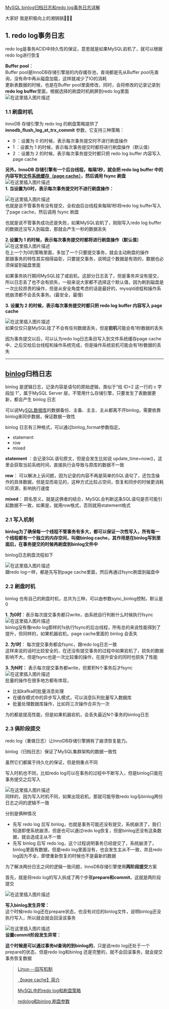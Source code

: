 [MySQL binlog归档日志和redo log事务日志详解](https://blog.csdn.net/qq_56263094/article/details/125956984)

大家好 我是积极向上的湘锅锅💪💪💪

## 1\. redo log事务日志

redo log是事务ACID中持久性的保证，意思就是如果MySQL宕机了，就可以根据redo log进行恢复

**Buffer pool**：  
Buffer pool是InnoDB存储引擎层的内存缓存池，查询都是先从Buffer pool先查询，没有命中再从磁盘加载，这样就减少了IO的消耗  
更新表数据的时候，也是在Buffer pool里面修改，同时，会将修改的记录记录到**redo log buffer**里面，根据选择的刷盘时机刷屏到redo log里面  
![在这里插入图片描述](https://img-blog.csdnimg.cn/7bb689cef34d4bc096599a4e5476e351.png#pic_center)

### 1.1 刷盘时机

InnoDB 存储引擎为 redo log 的刷盘策略提供了 **innodb_flush_log_at_trx_commit** 参数，它支持三种策略：

-   0 ：设置为 0 的时候，表示每次事务提交时不进行刷盘操作
-   1 ：设置为 1 的时候，表示每次事务提交时都将进行刷盘操作（默认值）
-   2 ：设置为 2 的时候，表示每次事务提交时都只把 redo log buffer 内容写入 page cache

**另外，InnoDB 存储引擎有一个后台线程，每隔1秒，就会把 redo log buffer 中的内容写到[文件系统缓存（page cache）](https://blog.csdn.net/CoolBoySilverBullet/article/details/121747994)，然后调用 fsync 刷盘**  
![在这里插入图片描述](https://img-blog.csdnimg.cn/5a49531e11774584a499351326f9f427.png#pic_center)  
**1\. 当设置为0时，表示每次事务提交时不进行刷盘操作：**

![在这里插入图片描述](https://img-blog.csdnimg.cn/4d936062fe4f495ab9f2c5336ee65682.png#pic_center)  
也就是说不管事务有没有提交，全权由后台线程来每隔1秒将redo log buffer写入了page cache，然后调用 fsync 刷盘

也就是说不管事务成功还是失败，如果MySQL宕机了，刚刚写入redo log buffer的数据还没写入到磁盘，那就会产生一秒的数据丢失

**2.设置为 1 的时候，表示每次事务提交时都将进行刷盘操作（默认值）**  
![在这里插入图片描述](https://img-blog.csdnimg.cn/a99e0ab7f7dd4304b8a214c4ed99b618.png#pic_center)  
在上一个为0的策略里面，多加了一个只要提交事务，就会主动刷盘的操作  
那跟事务的特性其实相得益彰，只要提交事务，说明这个数据是有效的，数据也必须保留到磁盘里面

如果事务执行期间MySQL挂了或宕机，这部分日志丢了，但是事务并没有提交，所以日志丢了也不会有损失，一般来说大家都不选择这个默认值，因为刷到磁盘是一次比较昂贵的操作，但是从安全角度考虑的话是最好的，mysqld进程和操作系统崩溃都不会丢失事务。(最安全，最慢)

**3\. 设置为 2 的时候，表示每次事务提交时都只把 redo log buffer 内容写入 page cache**

![在这里插入图片描述](https://img-blog.csdnimg.cn/cb40b5f883724917875008d1a787ee60.png#pic_center)  
如果仅仅只是MySQL挂了不会有任何数据丢失，但是**宕机**可能会有1秒数据的丢失

因为事务提交以后，可以认为redo log日志条目写入到文件系统缓存page cache中，之后交给后台线程和操作系统完成，但是操作系统宕机可能会有1秒数据的丢失

___

## [binlog](https://so.csdn.net/so/search?q=binlog&spm=1001.2101.3001.7020)归档日志

binlog 是逻辑日志，记录内容是语句的原始逻辑，类似于“给 ID=2 这一行的 c 字段加 1”，属于MySQL Server 层，不管用什么存储引擎，只要发生了表数据更新，都会产生 binlog 日志

可以说My[SQL数据库](https://so.csdn.net/so/search?q=SQL%E6%95%B0%E6%8D%AE%E5%BA%93&spm=1001.2101.3001.7020)的数据备份、主备、主主、主从都离不开binlog，需要依靠binlog来同步数据，保证数据一致性

binlog 日志有三种格式，可以通过binlog\_format参数指定。

-   statement
-   row
-   mixed

**statement** ：会记录SQL语句原文，但是会发生比如说 update\_time=now()，这里会获取当前系统时间，直接执行会导致与原库的数据不一致

**row**： 可以解决上诉问题，因为记录的内容不再是简单的SQL语句了，还包含操作的具体数据，但是显而易见的，这种方式比较占空间，恢复和同步的时候更消耗IO资源，影响执行速度

**mixed**： 顾名思义，就是这俩者的结合，MySQL会判断这条SQL语句是否可能引起数据不一致，如果是，就用row格式，否则就用statement格式

### 2.1 写入机制

**binlog为了确保每一个线程不管事务有多大，都可以保证一次性写入，所有每一个线程都有一个独立的内存空间，叫做binlog cache，其作用是在binlog写到里面后，在事务提交的时候再刷盘到binlog文件中**

binlog日志刷盘流程如下

![在这里插入图片描述](https://img-blog.csdnimg.cn/dec60f27bffc4ec3ac767ac123d77937.png#pic_center)  
跟redo log一样，都是先写到page cache里面，然后再通过fsync刷盘到磁盘中

### 2.2 刷盘时机

binlog 也有自己的刷盘时机，总共为三种，可以由参数sync\_binlog控制，默认是0

**1\. 为0时**：表示每次提交事务都只write，由系统自行判断什么时候执行fsync  
![在这里插入图片描述](https://img-blog.csdnimg.cn/f831857c3ceb42f685715b76260d1c93.png#pic_center)  
binlog没有像redo log那样的1s执行fsync的后台线程，所有总的来说性能得到了提升，但同样的，如果机器宕机，page cache里面的 binlog 会丢失

**2\. 为1时**： 每次提交事务都会fsync，跟redo log日志一致  
这样来说的话时比较安全的，在还没有提交事务的过程中如果宕机了，损失的数据影响不大，但是fsync也是一次比较重的操作，在提升安全的同时也损失了性能

**3\. 为N时：** 表示每次提交事务都write，但累积N个事务后才fsync  
![在这里插入图片描述](https://img-blog.csdnimg.cn/3b689c4582874bd48fb337aee847741f.png#pic_center)  
批量的操作在很多地方都有体现，

-   比如kafka的批量消息处理
-   在缓存模式中的异步写入模式，可以消息队列批量写入数据库
-   批量处理数据库操作，比如将三次操作合并为一次

为的都是提高性能，但是如果机器宕机，会丢失最近N个事务的binlog日志

### 2.3 俩阶段提交

redo log（重做日志）让InnoDB存储引擎拥有了崩溃恢复能力。

binlog（归档日志）保证了MySQL集群架构的数据一致性

虽然它们都属于持久化的保证，但是侧重点不同

写入时机也不同，比如redo log可以在事务的过程中不断写入，但是binlog只能在事务提交之后写入

![在这里插入图片描述](https://img-blog.csdnimg.cn/7033b710a6d848d59c59b92cb436001d.png#pic_center)  
同样的，因为写入时机不同，如果出现宕机，那就可能导致redo log与binlog两份日志之间的逻辑不一致

分别是俩种情况

-   先写 redo log 后写 binlog，也就是事务可能还没有提交，系统崩溃了，我们知道即使系统崩溃，但是也可以通过redo log恢复，但是binlog还没有这条数据，就会造成主从不一致
-   先写 binlog 后写 redo log，这个过程说明事务已经提交了，系统崩溃了，binlog里面有数据，但是redo log里面没有，也会发生主从不一致，并且redo log因为不全，即使重新恢复的时候也不是最新的数据

为了解决两份日志之间的逻辑一致问题，InnoDB存储引擎使用**两阶段提交**方案

首先，就是将redo log的写入拆成了两个步骤**prepare和commit**，这就是两阶段提交

![在这里插入图片描述](https://img-blog.csdnimg.cn/ff5ada508468443fa08340f5cd60366c.png#pic_center)

**写入binlog发生异常：**  
这个时候redo log还在prepare状态，也没有对应的binlog文件，说明binlog还没执行写入，所以就会就会回滚该事务

![在这里插入图片描述](https://img-blog.csdnimg.cn/4668ce891acf4dc7841e7a06d9f52db1.png#pic_center)  
**设置commit阶段发生异常：**

**这个时候是可以通过事务id查询的到binlog的**，只是说redo log还处于一个prepare的状态，但是redo log和binlog 还是完整的，就不会回滚事务，就会提交事务恢复数据

>  [Linux---回写机制](https://www.cnblogs.com/r1chie/p/10818039.html)
>
>  [【page cache】简介](https://blog.csdn.net/CoolBoySilverBullet/article/details/121747994)
>
>  [MySQL中的redo log和刷盘策略](https://blog.csdn.net/qq_42946376/article/details/123196937)
>
>  [redolog和binlog 刷盘参数](https://blog.csdn.net/qq_43490312/article/details/125932864#:~:text=1%20%E8%AE%BE%E7%BD%AE%E4%B8%BA%200%20%E7%9A%84%E6%97%B6%E5%80%99%EF%BC%8C%E8%A1%A8%E7%A4%BA%E6%AF%8F%E6%AC%A1%E4%BA%8B%E5%8A%A1%E6%8F%90%E4%BA%A4%E6%97%B6%E9%83%BD%E5%8F%AA%E6%98%AF%E6%8A%8A%20redo%20log%20%E7%95%99%E5%9C%A8%20redo,%E8%AE%BE%E7%BD%AE%E4%B8%BA%202%20%E7%9A%84%E6%97%B6%E5%80%99%EF%BC%8C%E8%A1%A8%E7%A4%BA%E6%AF%8F%E6%AC%A1%E4%BA%8B%E5%8A%A1%E6%8F%90%E4%BA%A4%E6%97%B6%E9%83%BD%E5%8F%AA%E6%98%AF%E6%8A%8A%20redo%20log%20%E5%86%99%E5%88%B0%20page%20cache%E3%80%82)



